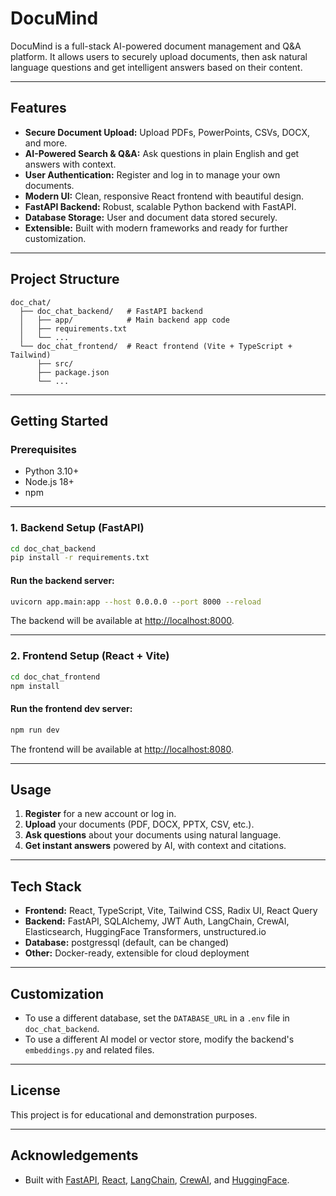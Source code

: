 # DocuMind

DocuMind is a full-stack AI-powered document management and Q&A platform.
It allows users to securely upload documents, then ask natural language questions and get intelligent answers based on their content.

---

## Features

- **Secure Document Upload:** Upload PDFs, PowerPoints, CSVs, DOCX, and more.
- **AI-Powered Search & Q&A:** Ask questions in plain English and get answers with context.
- **User Authentication:** Register and log in to manage your own documents.
- **Modern UI:** Clean, responsive React frontend with beautiful design.
- **FastAPI Backend:** Robust, scalable Python backend with FastAPI.
- **Database Storage:** User and document data stored securely.
- **Extensible:** Built with modern frameworks and ready for further customization.

---

## Project Structure

```
doc_chat/
  ├── doc_chat_backend/   # FastAPI backend
  │   ├── app/            # Main backend app code
  │   ├── requirements.txt
  │   └── ...
  └── doc_chat_frontend/  # React frontend (Vite + TypeScript + Tailwind)
      ├── src/
      ├── package.json
      └── ...
```

---

## Getting Started

### Prerequisites

- Python 3.10+
- Node.js 18+
- npm

---

### 1. Backend Setup (FastAPI)

```bash
cd doc_chat_backend
pip install -r requirements.txt
```

#### Run the backend server:

```bash
uvicorn app.main:app --host 0.0.0.0 --port 8000 --reload
```

The backend will be available at [http://localhost:8000](http://localhost:8000).

---

### 2. Frontend Setup (React + Vite)

```bash
cd doc_chat_frontend
npm install
```

#### Run the frontend dev server:

```bash
npm run dev
```

The frontend will be available at [http://localhost:8080](http://localhost:8080).

---

## Usage

1. **Register** for a new account or log in.
2. **Upload** your documents (PDF, DOCX, PPTX, CSV, etc.).
3. **Ask questions** about your documents using natural language.
4. **Get instant answers** powered by AI, with context and citations.

---

## Tech Stack

- **Frontend:** React, TypeScript, Vite, Tailwind CSS, Radix UI, React Query
- **Backend:** FastAPI, SQLAlchemy, JWT Auth, LangChain, CrewAI, Elasticsearch, HuggingFace Transformers, unstructured.io
- **Database:** postgressql (default, can be changed)
- **Other:** Docker-ready, extensible for cloud deployment

---

## Customization

- To use a different database, set the `DATABASE_URL` in a `.env` file in `doc_chat_backend`.
- To use a different AI model or vector store, modify the backend's `embeddings.py` and related files.

---

## License

This project is for educational and demonstration purposes.

---

## Acknowledgements

- Built with [FastAPI](https://fastapi.tiangolo.com/), [React](https://react.dev/), [LangChain](https://www.langchain.com/), [CrewAI](https://crewai.com/), and [HuggingFace](https://huggingface.co/). 